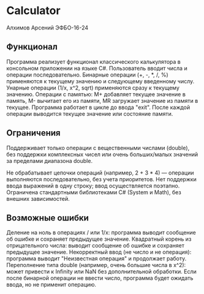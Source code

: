 # Calculator
Алхимов Арсений ЭФБО-16-24

## Функционал
Программа реализует функционал классического калькулятора в консольном приложении на языке C#. Пользователь вводит числа и операции последовательно. Бинарные операции (+, -, *, /, %) применяются к текущему значению и следующему введенному числу. Унарные операции (1/x, x^2, sqrt) применяются сразу к текущему значению. Операции с памятью: M+ добавляет текущее значение в память, M- вычитает его из памяти, MR загружает значение из памяти в текущее. Программа работает в цикле до ввода "exit". После каждой операции выводится текущее значение или состояние памяти.

## Ограничения
Поддерживает только операции с вещественными числами (double), без поддержки комплексных чисел или очень больших/малых значений за пределами диапазона double.

Не обрабатывает цепочки операций (например, 2 + 3 * 4) — операции выполняются последовательно, без учета приоритетов. Нет поддержки ввода выражений в одну строку; ввод осуществляется поэтапно. Ограничена стандартными библиотеками C# (System и Math), без внешних зависимостей.

## Возможные ошибки
Деление на ноль в операциях / или 1/x: программа выводит сообщение об ошибке и сохраняет предыдущее значение.
Квадратный корень из отрицательного числа: выводит сообщение об ошибке и сохраняет предыдущее значение.
Некорректный ввод (не число и не операция): программа выводит "Неизвестная операция" и продолжает работу.
Переполнение типа double (например, очень большие числа в x^2): может привести к Infinity или NaN без дополнительной обработки.
Если после бинарной операции не ввести число, программа будет ожидать ввода, но не применит операцию.
